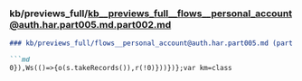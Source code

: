 ### kb/previews_full/kb__previews_full__flows__personal_account@auth.har.part005.md.part002.md

```md
### kb/previews_full/flows__personal_account@auth.har.part005.md (part 002)

```md
0}),Ws(()=>{o(s.takeRecords()),r(!0)}))})};var km=class
```

```

```
